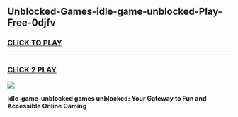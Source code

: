 
## Unblocked-Games-idle-game-unblocked-Play-Free-0djfv
<h3>
<a href="https://premium76.site?title=idle-game-unblocked&ref=19M">CLICK TO PLAY</a></h3>
<hr>

<h3>
<a href="https://premium76.site?title=idle-game-unblocked&ref=19M">CLICK 2 PLAY</a>
  
</h3>

<a href="https://premium76.site?title=idle-game-unblocked&ref=19M"><img src="https://clearcache.store/games.png"></a>


**idle-game-unblocked games unblocked: Your Gateway to Fun and Accessible Online Gaming**
